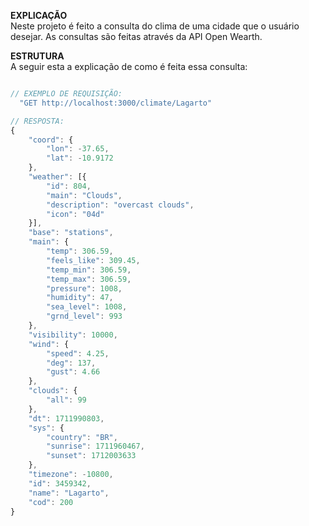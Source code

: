 **EXPLICAÇÃO**  
Neste projeto é feito a consulta do clima de uma cidade que o usuário desejar. As consultas são feitas através da API Open Wearth.

**ESTRUTURA**  
A seguir esta a explicação de como é feita essa consulta:

```js

// EXEMPLO DE REQUISIÇÃO:
  "GET http://localhost:3000/climate/Lagarto"

// RESPOSTA:
{
    "coord": {
        "lon": -37.65,
        "lat": -10.9172
    },
    "weather": [{
        "id": 804,
        "main": "Clouds",
        "description": "overcast clouds",
        "icon": "04d"
    }],
    "base": "stations",
    "main": {
        "temp": 306.59,
        "feels_like": 309.45,
        "temp_min": 306.59,
        "temp_max": 306.59,
        "pressure": 1008,
        "humidity": 47,
        "sea_level": 1008,
        "grnd_level": 993
    },
    "visibility": 10000,
    "wind": {
        "speed": 4.25,
        "deg": 137,
        "gust": 4.66
    },
    "clouds": {
        "all": 99
    },
    "dt": 1711990803,
    "sys": {
        "country": "BR",
        "sunrise": 1711960467,
        "sunset": 1712003633
    },
    "timezone": -10800,
    "id": 3459342,
    "name": "Lagarto",
    "cod": 200
}
```